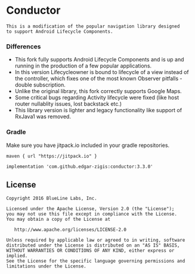 # Conductor

```
This is a modification of the popular navigation library designed 
to support Android Lifecycle Components.
```
### Differences

* This fork fully supports Android Lifecycle Components and is up and running in the production of a few popular applications.
* In this version Lifecycleowner is bound to lifecycle of a view instead of the controller, which fixes one of the most known Observer pitfalls - double subscription.
* Unlike the original library, this fork correctly supports Google Maps.
* Some critical bugs regarding Activity lifecycle were fixed (like host router nullablity issues, lost backstack etc.)
* This library version is lighter and legacy functionality like support of RxJava1 was removed.

### Gradle
Make sure you have jitpack.io included in your gradle repositories.

```
maven { url "https://jitpack.io" }
```
```
implementation 'com.github.edgar-zigis:conductor:3.3.0'
```

## License
```
Copyright 2016 BlueLine Labs, Inc.

Licensed under the Apache License, Version 2.0 (the "License");
you may not use this file except in compliance with the License.
You may obtain a copy of the License at

   http://www.apache.org/licenses/LICENSE-2.0

Unless required by applicable law or agreed to in writing, software
distributed under the License is distributed on an "AS IS" BASIS,
WITHOUT WARRANTIES OR CONDITIONS OF ANY KIND, either express or implied.
See the License for the specific language governing permissions and
limitations under the License.
```
